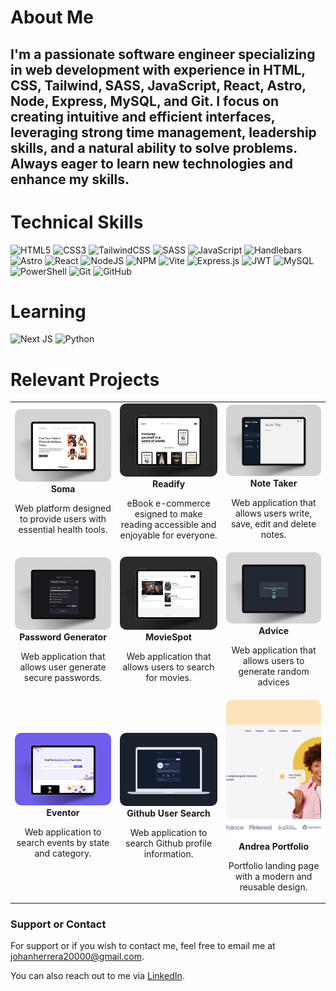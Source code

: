 # About Me

## I'm a passionate software engineer specializing in web development with experience in HTML, CSS, Tailwind, SASS, JavaScript, React, Astro, Node, Express, MySQL, and Git. I focus on creating intuitive and efficient interfaces, leveraging strong time management, leadership skills, and a natural ability to solve problems. Always eager to learn new technologies and enhance my skills.

# Technical Skills

![HTML5](https://img.shields.io/badge/html5-%23E34F26.svg?style=for-the-badge&logo=html5&logoColor=white)
![CSS3](https://img.shields.io/badge/css3-%231572B6.svg?style=for-the-badge&logo=css3&logoColor=white)
![TailwindCSS](https://img.shields.io/badge/tailwindcss-%2338B2AC.svg?style=for-the-badge&logo=tailwind-css&logoColor=white)
![SASS](https://img.shields.io/badge/SASS-hotpink.svg?style=for-the-badge&logo=SASS&logoColor=white)
![JavaScript](https://img.shields.io/badge/javascript-%23323330.svg?style=for-the-badge&logo=javascript&logoColor=%23F7DF1E)
![Handlebars](https://img.shields.io/badge/Handlebars-%23000000?style=for-the-badge&logo=Handlebars.js&logoColor=white)
![Astro](https://img.shields.io/badge/astro-%232C2052.svg?style=for-the-badge&logo=astro&logoColor=white)
![React](https://img.shields.io/badge/react-%2320232a.svg?style=for-the-badge&logo=react&logoColor=%2361DAFB)
![NodeJS](https://img.shields.io/badge/node.js-6DA55F?style=for-the-badge&logo=node.js&logoColor=white)
![NPM](https://img.shields.io/badge/NPM-%23CB3837.svg?style=for-the-badge&logo=npm&logoColor=white)
![Vite](https://img.shields.io/badge/vite-%23646CFF.svg?style=for-the-badge&logo=vite&logoColor=white)
![Express.js](https://img.shields.io/badge/express.js-%23404d59.svg?style=for-the-badge&logo=express&logoColor=%2361DAFB)
![JWT](https://img.shields.io/badge/JWT-black?style=for-the-badge&logo=JSON%20web%20tokens)
![MySQL](https://img.shields.io/badge/mysql-4479A1.svg?style=for-the-badge&logo=mysql&logoColor=white)
![PowerShell](https://img.shields.io/badge/PowerShell-%235391FE.svg?style=for-the-badge&logo=powershell&logoColor=white)
![Git](https://img.shields.io/badge/git-%23F05033.svg?style=for-the-badge&logo=git&logoColor=white)
![GitHub](https://img.shields.io/badge/github-%23121011.svg?style=for-the-badge&logo=github&logoColor=white)

# Learning

![Next JS](https://img.shields.io/badge/Next-black?style=for-the-badge&logo=next.js&logoColor=white)
![Python](https://img.shields.io/badge/python-3670A0?style=for-the-badge&logo=python&logoColor=ffdd54)

# Relevant Projects

<div align="center">
<table>
    <tr>
      <td align="center" width="300" height="200">
        <a href="https://github.com/Johanh0/soma" target="_blank">
          <img src="./assets/soma.png" alt="Soma" style="border-radius: 10px;"/>
        </a>
        <br>
        <strong>Soma</strong>
        <br>
        <p>Web platform designed to provide users with essential health tools.</p>
      </td>
      <td align="center" width="300" height="200">
        <a href="https://github.com/Johanh0/Readify-React" target="_blank">
          <img src="./assets/readify.png" alt="Readify" style="border-radius: 10px;"/>
        </a>
        <br>
        <strong>Readify</strong>
        <br>
        <p>eBook e-commerce esigned to make reading accessible and enjoyable for everyone.</p>
      </td>
      <td align="center" width="300" height="200">
        <a href="https://github.com/Johanh0/Note-Taker" target="_blank">
          <img src="./assets/note-taker.png" alt="Note Taker" style="border-radius: 10px;"/>
        </a>
        <br>
        <strong>Note Taker</strong>
        <br>
        <p>Web application that allows users write, save, edit and delete notes.</p>
      </td>
    </tr>
    <tr>
          <td align="center" width="300" height="200">
        <a href="https://github.com/Johanh0/Password-Generator" target="_blank">
          <img src="./assets/password-generator.png" alt="Password Generator" style="border-radius: 10px;"/>
        </a>
        <br>
        <strong>Password Generator</strong>
        <br>
        <p>Web application that allows user generate secure passwords.</p>
      </td>
      <td align="center" width="300" height="200">
        <a href="https://github.com/Johanh0/MovieSpot" target="_blank">
          <img src="./assets/movie-spot.png" alt="MovieSpot" style="border-radius: 10px;"/>
        </a>
        <br>
        <strong>MovieSpot</strong>
        <br>
        <p>Web application that allows users to search for movies.</p>
      </td>
      <td align="center" width="300" height="200">
        <a href="https://github.com/Johanh0/Advice-Generator" target="_blank">
          <img src="./assets/advice.png" alt="Advice" style="border-radius: 10px;"/>
        </a>
        <br>
        <strong>Advice</strong>
        <br>
        <p>Web application that allows users to generate random advices</p>
      </td>
    </tr>
        <tr>
          <td align="center" width="300" height="200">
        <a href="https://github.com/Johanh0/Eventor-React" target="_blank">
          <img src="./assets/eventor.png" alt="Eventor" style="border-radius: 10px;"/>
        </a>
        <br>
        <strong>Eventor</strong>
        <br>
        <p>Web application to search events by state and category.</p>
      </td>
      <td align="center" width="300" height="200">
        <a href="https://github.com/Johanh0/Github-User-Search" target="_blank">
          <img src="./assets/github-search.png" alt="Github user search" style="border-radius: 10px;"/>
        </a>
        <br>
        <strong>Github User Search</strong>
        <br>
        <p>Web application to search Github profile information.</p>
      </td>
      <td align="center" width="300" height="200">
        <a href="https://github.com/Johanh0/Andrea-Portfolio-React?tab=readme-ov-file" target="_blank">
          <img src="./assets/andrea-portfolio.png" alt="Andrea Portfolio" style="border-radius: 10px; object-fit: cover; width: 100%; height: 223px"/>
        </a>
        <br>
        <strong>Andrea Portfolio</strong>
        <br>
        <p>Portfolio landing page with a modern and reusable design.</p>
      </td>
    </tr>
</table>
  </div>

### Support or Contact

For support or if you wish to contact me, feel free to email me at [johanherrera20000@gmail.com](mailto:johanherrera20000@gmail.com).

You can also reach out to me via [LinkedIn](https://www.linkedin.com/in/johanh0/).

